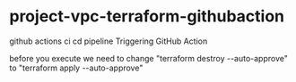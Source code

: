 # project-vpc-terraform-githubaction
github actions ci cd pipeline
Triggering GitHub Action

before you execute we need to change "terraform destroy --auto-approve" to "terraform apply --auto-approve"
